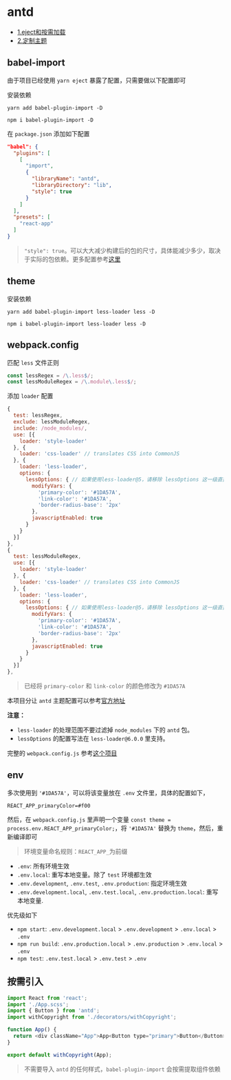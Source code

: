 # antd

- [1.eject和按需加载](#babel-import)
- [2.定制主题](#theme)

## babel-import

由于项目已经使用 `yarn eject` 暴露了配置，只需要做以下配置即可

安装依赖
```
yarn add babel-plugin-import -D
```
```
npm i babel-plugin-import -D
```

在 `package.json` 添加如下配置
```json
"babel": {
  "plugins": [
    [
      "import",
      {
        "libraryName": "antd",
        "libraryDirectory": "lib",
        "style": true
      }
    ]
  ],
  "presets": [
    "react-app"
  ]
}
```

>`"style": true`。可以大大减少构建后的包的尺寸，具体能减少多少，取决于实际的包依赖。更多配置参考[这里](https://github.com/ant-design/babel-plugin-import)

## theme


安装依赖
```
yarn add babel-plugin-import less-loader less -D
```
```
npm i babel-plugin-import less-loader less -D
```

## webpack.config

匹配 `less` 文件正则

```js
const lessRegex = /\.less$/;
const lessModuleRegex = /\.module\.less$/;
```

添加 `loader` 配置

```js
{
  test: lessRegex,
  exclude: lessModuleRegex,
  include: /node_modules/,
  use: [{
    loader: 'style-loader'
  }, {
    loader: 'css-loader' // translates CSS into CommonJS
  }, {
    loader: 'less-loader',
    options: {
      lessOptions: { // 如果使用less-loader@5，请移除 lessOptions 这一级直接配置选项。
        modifyVars: {
          'primary-color': '#1DA57A',
          'link-color': '#1DA57A',
          'border-radius-base': '2px'
        },
        javascriptEnabled: true
      }
    }
  }]
},
{
  test: lessModuleRegex,
  use: [{
    loader: 'style-loader'
  }, {
    loader: 'css-loader' // translates CSS into CommonJS
  }, {
    loader: 'less-loader',
    options: {
      lessOptions: { // 如果使用less-loader@5，请移除 lessOptions 这一级直接配置选项。
        modifyVars: {
          'primary-color': '#1DA57A',
          'link-color': '#1DA57A',
          'border-radius-base': '2px'
        },
        javascriptEnabled: true
      }
    }
  }]
},
```

>已经将 `primary-color` 和 `link-color` 的颜色修改为 `#1DA57A`

本项目分让 `antd` 主题配置可以参考[官方地址](https://ant.design/docs/react/customize-theme-cn)

**注意：**
- `less-loader` 的处理范围不要过滤掉 `node_modules` 下的 `antd` 包。
- `lessOptions` 的配置写法在 `less-loader@6.0.0` 里支持。

完整的 `webpack.config.js` 参考[这个项目](https://github.com/sileny/react-app-hoc/blob/main/config/webpack.config.js)


## env

多次使用到 `'#1DA57A'`，可以将该变量放在 `.env` 文件里，具体的配置如下，
```
REACT_APP_primaryColor=#f00
```
然后，在 `webpack.config.js` 里声明一个变量 `const theme = process.env.REACT_APP_primaryColor;`，将 `'#1DA57A'` 替换为 `theme`，然后，重新编译即可

>环境变量命名规则：`REACT_APP_`为前缀

- `.env`: 所有环境生效
- `.env.local`: 重写本地变量。除了 `test` 环境都生效
- `.env.development`, `.env.test`, `.env.production`: 指定环境生效
- `.env.development.local`, `.env.test.local`, `.env.production.local`: 重写本地变量.

优先级如下
* `npm start`: `.env.development.local` > `.env.development` > `.env.local` > `.env`
* `npm run build`: `.env.production.local` > `.env.production` > `.env.local` > `.env` 
* `npm test`: `.env.test.local` > `.env.test` > `.env`


## 按需引入

```js
import React from 'react';
import './App.scss';
import { Button } from 'antd';
import withCopyright from './decorators/withCopyright';

function App() {
  return <div className="App">App<Button type="primary">Button</Button></div>;
}

export default withCopyright(App);
```

> 不需要导入 `antd` 的任何样式，`babel-plugin-import` 会按需提取组件依赖
